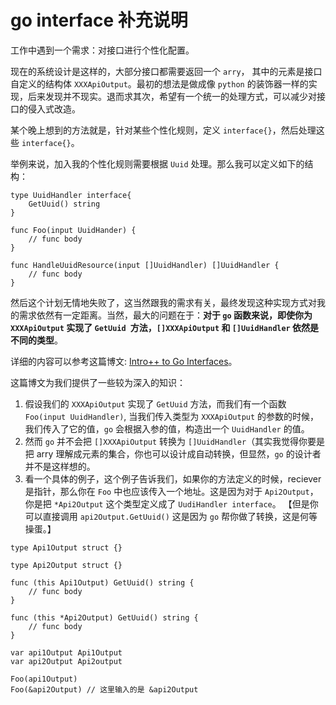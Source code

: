 # go interface 补充说明

工作中遇到一个需求：对接口进行个性化配置。

现在的系统设计是这样的，大部分接口都需要返回一个 `arry`， 其中的元素是接口自定义的结构体 `XXXApiOutput`。最初的想法是做成像 `python` 的装饰器一样的实现，后来发现并不现实。退而求其次，希望有一个统一的处理方式，可以减少对接口的侵入式改造。

某个晚上想到的方法就是，针对某些个性化规则，定义 `interface{}`，然后处理这些 `interface{}`。 

举例来说，加入我的个性化规则需要根据 `Uuid` 处理。那么我可以定义如下的结构：

```
type UuidHandler interface{
	GetUuid() string
}

func Foo(input UuidHander) {
	// func body
}

func HandleUuidResource(input []UuidHandler) []UuidHandler {
	// func body
}
```

然后这个计划无情地失败了，这当然跟我的需求有关，最终发现这种实现方式对我的需求依然有一定距离。当然，最大的问题在于：**对于 `go` 函数来说，即使你为 `XXXApiOutput` 实现了 `GetUuid `方法，`[]XXXApiOutput` 和 `[]UuidHandler` 依然是不同的类型**。

详细的内容可以参考这篇博文: [Intro++ to Go Interfaces](https://npf.io/2014/05/intro-to-go-interfaces/)。

这篇博文为我们提供了一些较为深入的知识：

1. 假设我们的 `XXXApiOutput` 实现了 `GetUuid` 方法，而我们有一个函数 `Foo(input UuidHandler)`, 当我们传入类型为 `XXXApiOutput` 的参数的时候，我们传入了它的值，`go` 会根据入参的值，构造出一个 `UuidHandler` 的值。
2. 然而 `go` 并不会把 `[]XXXApiOutput` 转换为 `[]UuidHandler`（其实我觉得你要是把 arry 理解成元素的集合，你也可以设计成自动转换，但显然，`go` 的设计者并不是这样想的。
3. 看一个具体的例子，这个例子告诉我们，如果你的方法定义的时候，reciever 是指针，那么你在 `Foo` 中也应该传入一个地址。这是因为对于 `Api2Output`，你是把 `*Api2Output` 这个类型定义成了 `UudiHandler interface`。 【但是你可以直接调用 `api2Output.GetUuid()` 这是因为 `go` 帮你做了转换，这是何等操蛋。】

```
type Api1Output struct {}

type Api2Output struct {}

func (this Api1Output) GetUuid() string {
	// func body
}

func (this *Api2Output) GetUuid() string {
	// func body
}

var api1Output Api1Output
var api2Output Api2output

Foo(api1Output)
Foo(&api2Output) // 这里输入的是 &api2Output
```